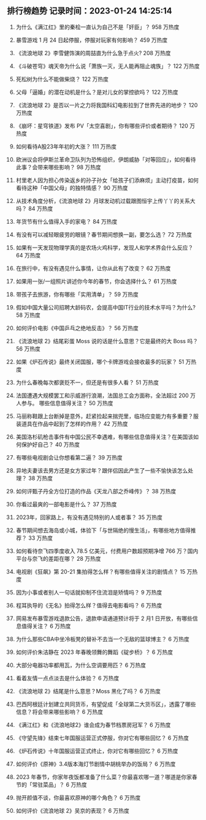 
## 排行榜趋势 记录时间：2023-01-24 14:25:14
  
  1. 为什么《满江红》里的秦桧一直认为自己不是「奸臣」？ 958 万热度
    
  2. 暴雪游戏 1 月 24 日起停服，停服对玩家有何影响？ 459 万热度
    
  3. 《流浪地球 2》李雪健饰演的周喆直为什么急于点火? 208 万热度
    
  4. 《斗破苍穹》魂天帝为什么说「萧族一灭，无人能再阻止魂族」？ 122 万热度
    
  5. 死松树为什么不能做柴烧？ 122 万热度
    
  6. 父母「逼婚」的潜在动机是什么？是对儿女的掌控欲吗？ 122 万热度
    
  7. 《流浪地球 2》是否以一片之力将我国科幻电影拉到了世界先进的地步？ 120 万热度
    
  8. 《崩坏：星穹铁道》发布 PV「太空喜剧」，你有哪些评价或者期待？ 120 万热度
    
  9. 如何看待A股23年年初的大涨？ 111 万热度
    
  10. 欧洲议会将伊斯兰革命卫队列为恐怖组织，伊朗威胁「对等回应」，如何看待此事？会带来哪些影响？ 98 万热度
    
  11. 村里老人因为担心传染返乡的孙子孙女「给孩子们添麻烦」主动打疫苗，如何看待这种「中国父母」的独特情感？ 90 万热度
    
  12. 从技术角度分析，《流浪地球 2》月球发动机过载跟图恒宇上传丫丫的关系大吗？ 84 万热度
    
  13. 年货节有什么值得入手的家电？ 84 万热度
    
  14. 有没有可以减轻眼疲劳的眼镜？春节期间想换一副，要怎么选？ 72 万热度
    
  15. 如果有一天发现物理学真的是农场火鸡科学，发现人和学术界会什么反应？ 64 万热度
    
  16. 在旅行中，有没有遇见什么事情，让你从此有了改变？ 62 万热度
    
  17. 如果用一张/一组照片讲述你今年的春节，你会选择什么？ 61 万热度
    
  18. 带孩子去旅游，你有哪些「实用清单」？ 59 万热度
    
  19. 假如中国大量公司招聘大龄码农，会提高中国IT行业的技术水平吗？为什么? 58 万热度
    
  20. 如何评价电影《中国乒乓之绝地反击》？ 56 万热度
    
  21. 《流浪地球 2》结尾彩蛋 Moss 说的话是什么意思？它是最终的大 Boss 吗？ 56 万热度
    
  22. 如果《炉石传说》最终关闭国服，哪个卡牌游戏会接收最多的玩家？ 51 万热度
    
  23. 为什么春晚每次都褒贬不一，但还是有很多人看？ 51 万热度
    
  24. 法国遭遇大规模罢工和示威游行浪潮，法国总工会方面称，全法超过 200 万人参与。 哪些信息值得关注？ 50 万热度
    
  25. 马丽称鞋跟上台断掉是意外，赶紧捡起来揣兜里，临场应变能力有多重要？服装道具在作品中起到了怎样的作用？ 42 万热度
    
  26. 美国洛杉矶枪击事件有中国公民不幸遇难，有哪些信息值得关注？在美国该如何保护好自己？ 40 万热度
    
  27. 有哪些电视剧会让你想看第二遍？ 39 万热度
    
  28. 异地夫妻该去男方还是女方家过年？跟伴侣因此产生了一些不愉快该怎么处理？ 38 万热度
    
  29. 如何评甄子丹全方位打造的作品《天龙八部之乔峰传》？ 38 万热度
    
  30. 你看过最爽的一部电影是什么？ 37 万热度
    
  31. 2023年，回家路上，有没有遇见特别的人或者事？ 35 万热度
    
  32. 春节期间想去海岛或小城，体验下「与世隔绝的慢生活」，有哪些地方值得推荐？ 33 万热度
    
  33. 如何看待奈飞四季度收入 78.5 亿美元，付费用户数超预期净增 766 万？国内平台与奈飞的差距在哪？ 28 万热度
    
  34. 电视剧《狂飙》第 20-21 集拍得怎么样？有哪些值得关注的剧情点？ 15 万热度
    
  35. 因为小事或者别人一句话就抑制不住流泪是矫情吗？ 9 万热度
    
  36. 程耳执导的《无名》拍得怎么样？值得去电影看吗？ 6 万热度
    
  37. 网易发布暴雪游戏退款公告，退款申请通道预计将于 2 月1 日开放，有哪些信息值得关注？ 6 万热度
    
  38. 为什么那些CBA中坐冷板凳的替补不去当一个无敌的篮球博主？ 6 万热度
    
  39. 如何评价朱洁静在 2023 年春晚领舞的舞蹈《碇步桥》？ 6 万热度
    
  40. 大部分电器功率都用瓦，为什么空调要用匹？ 6 万热度
    
  41. 看着友情一点点淡去是什么体验？ 6 万热度
    
  42. 《流浪地球 2》结尾是什么意思？Moss 黑化了吗？ 6 万热度
    
  43. 巴西阿根廷计划建立共同货币，有望促成「全球第二大货币区」，透露了哪些信息？将会带来哪些影响？ 6 万热度
    
  44. 《满江红》和《流浪地球2》谁会成为春节档票房冠军？ 6 万热度
    
  45. 《守望先锋》结束七年国服运营正式停服，你对它有哪些回忆？ 6 万热度
    
  46. 《炉石传说》十年国服运营正式终止，你对它有哪些回忆？ 6 万热度
    
  47. 如何评价《原神》3.4版本海灯节剧情中胡桃举办的饭局？ 6 万热度
    
  48. 2023 年春节，你家年夜饭都准备了什么菜？你最喜欢哪一道？哪道是你家春节的「常驻菜品」？ 6 万热度
    
  49. 抛开颜值不谈，你最喜欢原神的哪个角色？ 6 万热度
    
  50. 如何评价《流浪地球 2》吴京的表现？ 6 万热度
    